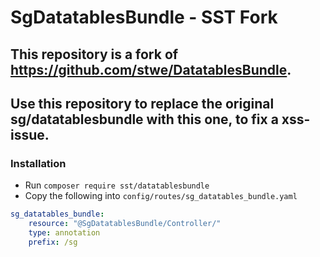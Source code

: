 # SgDatatablesBundle - SST Fork

## This repository is a fork of https://github.com/stwe/DatatablesBundle.

## Use this repository to replace the original sg/datatablesbundle with this one, to fix a xss-issue.

### Installation

- Run `composer require sst/datatablesbundle`
- Copy the following into `config/routes/sg_datatables_bundle.yaml`

```yaml
sg_datatables_bundle:
    resource: "@SgDatatablesBundle/Controller/"
    type: annotation
    prefix: /sg
```
